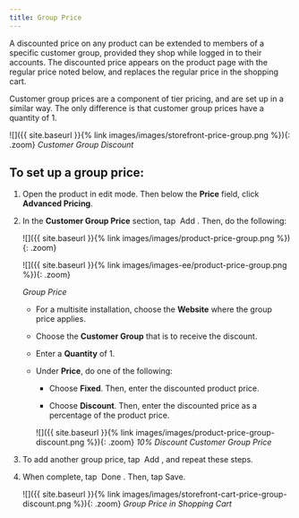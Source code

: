 ```yaml
---
title: Group Price
---
```


A discounted price on any product can be extended to members of a specific customer group, provided they shop while logged in to their accounts. The discounted price appears on the product page with the regular price noted below, and replaces the regular price in the shopping cart.

Customer group prices are a component of tier pricing, and are set up in a similar way. The only difference is that customer group prices have a quantity of 1.

![]({{ site.baseurl }}{% link images/images/storefront-price-group.png %}){: .zoom}
*Customer Group Discount*

## To set up a group price:

1. Open the product in edit mode. Then below the **Price** field, click **Advanced Pricing**.

1. In the **Customer Group Price** section, tap <span class="btn"> Add </span>. Then, do the following:

    <!--{% if "Default.CE Only" contains site.edition %}-->

    ![]({{ site.baseurl }}{% link images/images/product-price-group.png %}){: .zoom}
    <!--{% endif %}-->

    <!--{% if "Default.EE-B2B" contains site.edition %}-->

    ![]({{ site.baseurl }}{% link images/images-ee/product-price-group.png %}){: .zoom}
    <!--{% endif %}-->

    *Group Price*

    * For a multisite installation, choose the **Website** where the group price applies.

    * Choose the **Customer Group** that is to receive the discount.

    * Enter a **Quantity** of 1.

    * Under **Price**, do one of the following:

        * Choose **Fixed**. Then, enter the discounted product price.
       
        * Choose **Discount**. Then, enter the discounted price as a percentage of the product price.

        ![]({{ site.baseurl }}{% link images/images/product-price-group-discount.png %}){: .zoom}
        *10% Discount Customer Group Price*

1. To add another group price, tap <span class="btn"> Add </span>, and repeat these steps.

1. When complete, tap <span class="btn"> Done </span>. Then, tap <span class="btn">Save</span>.

    ![]({{ site.baseurl }}{% link images/images/storefront-cart-price-group-discount.png %}){: .zoom}
    *Group Price in Shopping Cart*
